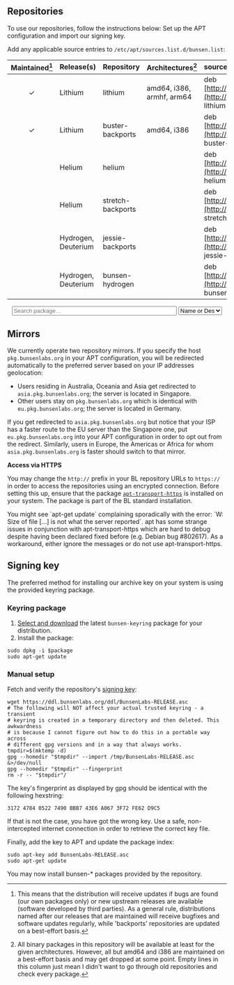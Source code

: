 [SigningKey]: <https://ddl.bunsenlabs.org/ddl/BunsenLabs-RELEASE.asc>

## Repositories

To use our repositories, follow the instructions below: Set up the APT
configuration and import our signing key.

Add any applicable source entries to `/etc/apt/sources.list.d/bunsen.list`:

|Maintained[^1] | Release(s)           | Repository         | Architectures[^2]           | sources.list entry                                              | Index                                   |
|:-------------:|:---------------------|:-------------------|:----------------------------|:----------------------------------------------------------------|:---------------------------------------:|
|     ✓         | Lithium              | lithium            | amd64, i386, armhf, arm64   | deb [http://pkg.bunsenlabs.org/debian](http://pkg.bunsenlabs.org/debian) lithium main             | [⬛](/repoidx.html#lithium)             |
|     ✓         | Lithium              | buster-backports   | amd64, i386                 | deb [http://pkg.bunsenlabs.org/debian](http://pkg.bunsenlabs.org/debian) buster-backports main    | [⬛](/repoidx.html#buster-backports)    |
|               | Helium               | helium             |                             | deb [http://pkg.bunsenlabs.org/debian](http://pkg.bunsenlabs.org/debian) helium main              | [⬛](/repoidx.html#helium)              |
|               | Helium               | stretch-backports  |                             | deb [http://pkg.bunsenlabs.org/debian](http://pkg.bunsenlabs.org/debian) stretch-backports main   | [⬛](/repoidx.html#stretch-backports)   |
|               | Hydrogen, Deuterium  | jessie-backports   |                             | deb [http://pkg.bunsenlabs.org/debian](http://pkg.bunsenlabs.org/debian) jessie-backports main    | [⬛](/repoidx.html#jessie-backports)    |
|               | Hydrogen, Deuterium  | bunsen-hydrogen    |                             | deb [http://pkg.bunsenlabs.org/debian](http://pkg.bunsenlabs.org/debian) bunsen-hydrogen main     | [⬛](/repoidx.html#bunsen-hydrogen)     |

[^1]: This means that the distribution will receive updates if bugs are found
  (our own packages only) or new upstream releases are available (software
  developed by third parties). As a general rule, distributions named after our
  releases that are maintained will receive bugfixes and software updates
  regularly, while 'backports' repositories are updated on a best-effort basis.

[^2]: All binary packages in this repository will be available at least for the
  given architectures. However, all but amd64 and i386 are maintained on a
  best-effort basis and may get dropped at some point. Empty lines in this
  column just mean I didn't want to go through old repositories and check every
  package.

<form id="package-search" action="/repoidx.html" method="get" style="text-align:center">
<input id="filter-value" style="width:75%;display:inline;" type="text" placeholder="Search package…" name="v" minlength="1">
<select id="filter-key" title="Select the package property to filter by" name="k" style="width:20%;display:inline;">
  <option value="any">Any metadata field</option>
  <option value="depends">Depends</option>
  <option value="maintainer">Maintainer</option>
  <option value="name-description" selected="selected">Name or Descr</option>
  <option value="recommends">Recommneds</option>
  <option value="section">Section</option>
  <option value="suggests">Suggests</option>
  <option value="version">Version</option>
</select>
</form>

## Mirrors

We currently operate two repository mirrors. If you specify the host
`pkg.bunsenlabs.org` in your APT configuration, you will be redirected
automatically to the preferred server based on your IP addresses
geolocation:

* Users residing in Australia, Oceania and Asia get redirected to
  `asia.pkg.bunsenlabs.org`; the server is located in Singapore.
* Other users stay on `pkg.bunsenlabs.org` which is identical with
  `eu.pkg.bunsenlabs.org`; the server is located in Germany.

If you get redirected to `asia.pkg.bunsenlabs.org` but notice that your
ISP has a faster route to the EU server than the Singapore one, put
`eu.pkg.bunsenlabs.org` into your APT configuration in order to opt out
from the redirect. Similarly, users in Europe, the Americas or Africa
for whom `asia.pkg.bunsenlabs.org` is faster should switch to that mirror.

**Access via HTTPS**

You may change the `http://` prefix in your BL repository URLs to
`https://` in order to access the repositories using an encrypted
connection. Before setting this up, ensure that the package
[`apt-transport-https`](https://packages.debian.org/search?suite=all&searchon=names&exact=1&keywords=apt-transport-https)
is installed on your system. The package is part of the BL standard
installation.

<div class="warning">
You might see `apt-get update` complaining sporadically with the error:
`W: Size of file [...] is not what the server reported`. apt has some
strange issues in conjunction with apt-transport-https which are hard to
debug despite having been declared fixed before (e.g. Debian bug
#802617). As a workaround, either ignore the messages or do not use
apt-transport-https.
</div>

## Signing key

The preferred method for installing our archive key on your system is
using the provided keyring package.

### Keyring package

  1. [Select and download](/repoidx.html?k=name-description&v=bunsen-keyring) the latest `bunsen-keyring` package for your
     distribution.
  2. Install the package:
~~~
sudo dpkg -i $package
sudo apt-get update
~~~

### Manual setup

Fetch and verify the repository's [signing key][SigningKey]:

~~~ { .bash }
wget https://ddl.bunsenlabs.org/ddl/BunsenLabs-RELEASE.asc
# The following will NOT affect your actual trusted keyring - a transient
# keyring is created in a temporary directory and then deleted. This awkwardness
# is because I cannot figure out how to do this in a portable way across
# different gpg versions and in a way that always works.
tmpdir=$(mktemp -d)
gpg --homedir "$tmpdir" --import /tmp/BunsenLabs-RELEASE.asc &>/dev/null
gpg --homedir "$tmpdir" --fingerprint
rm -r -- "$tmpdir"/
~~~

The key's fingerprint as displayed by gpg should be identical with the
following hexstring:

~~~~~
3172 4784 0522 7490 BBB7 43E6 A067 3F72 FE62 D9C5 
~~~~~

If that is not the case, you have got the wrong key. Use a safe,
non-intercepted internet connection in order to retrieve the correct key
file.

Finally, add the key to APT and update the package index:

~~~ { .bash }
sudo apt-key add BunsenLabs-RELEASE.asc
sudo apt-get update
~~~

You may now install <monospace>bunsen-\*</monospace> packages provided
by the repository.
